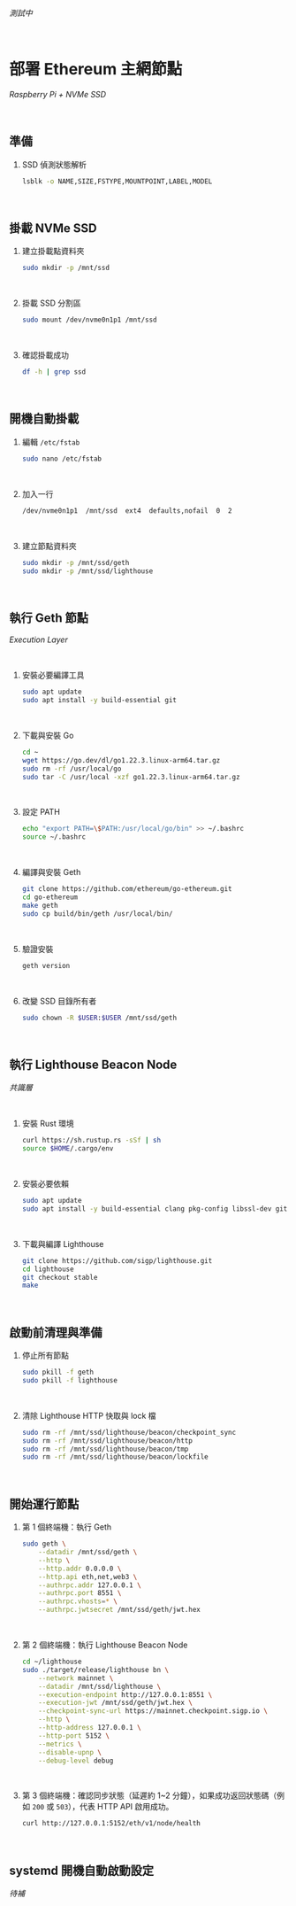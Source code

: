 _測試中_

<br>

# 部署 Ethereum 主網節點

_Raspberry Pi + NVMe SSD_

<br>

## 準備

1. SSD 偵測狀態解析

    ```bash
    lsblk -o NAME,SIZE,FSTYPE,MOUNTPOINT,LABEL,MODEL
    ```

<br>

## 掛載 NVMe SSD

1. 建立掛載點資料夾

    ```bash
    sudo mkdir -p /mnt/ssd
    ```

<br>

2. 掛載 SSD 分割區

    ```bash
    sudo mount /dev/nvme0n1p1 /mnt/ssd
    ```

<br>

3. 確認掛載成功

    ```bash
    df -h | grep ssd
    ```

<br>

## 開機自動掛載

1. 編輯 `/etc/fstab`

    ```bash
    sudo nano /etc/fstab
    ```

<br>

2. 加入一行

    ```bash
    /dev/nvme0n1p1  /mnt/ssd  ext4  defaults,nofail  0  2
    ```

<br>

3. 建立節點資料夾

    ```bash
    sudo mkdir -p /mnt/ssd/geth
    sudo mkdir -p /mnt/ssd/lighthouse
    ```

<br>

## 執行 Geth 節點

_Execution Layer_

<br>

1. 安裝必要編譯工具

    ```bash
    sudo apt update
    sudo apt install -y build-essential git
    ```

<br>

2. 下載與安裝 Go

    ```bash
    cd ~
    wget https://go.dev/dl/go1.22.3.linux-arm64.tar.gz
    sudo rm -rf /usr/local/go
    sudo tar -C /usr/local -xzf go1.22.3.linux-arm64.tar.gz
    ```

<br>

3. 設定 PATH

    ```bash
    echo "export PATH=\$PATH:/usr/local/go/bin" >> ~/.bashrc
    source ~/.bashrc
    ```

<br>

4. 編譯與安裝 Geth

    ```bash
    git clone https://github.com/ethereum/go-ethereum.git
    cd go-ethereum
    make geth
    sudo cp build/bin/geth /usr/local/bin/
    ```

<br>

5. 驗證安裝

    ```bash
    geth version
    ```

<br>

6. 改變 SSD 目錄所有者

    ```bash
    sudo chown -R $USER:$USER /mnt/ssd/geth
    ```

<br>

## 執行 Lighthouse Beacon Node

_共識層_

<br>

1. 安裝 Rust 環境

    ```bash
    curl https://sh.rustup.rs -sSf | sh
    source $HOME/.cargo/env
    ```

<br>

2. 安裝必要依賴

    ```bash
    sudo apt update
    sudo apt install -y build-essential clang pkg-config libssl-dev git cmake
    ```

<br>

3. 下載與編譯 Lighthouse

    ```bash
    git clone https://github.com/sigp/lighthouse.git
    cd lighthouse
    git checkout stable
    make
    ```

<br>

## 啟動前清理與準備

1. 停止所有節點

    ```bash
    sudo pkill -f geth
    sudo pkill -f lighthouse
    ```

<br>

2. 清除 Lighthouse HTTP 快取與 lock 檔

    ```bash
    sudo rm -rf /mnt/ssd/lighthouse/beacon/checkpoint_sync
    sudo rm -rf /mnt/ssd/lighthouse/beacon/http
    sudo rm -rf /mnt/ssd/lighthouse/beacon/tmp
    sudo rm -rf /mnt/ssd/lighthouse/beacon/lockfile
    ```

<br>

## 開始運行節點

1. 第 1 個終端機：執行 Geth

    ```bash
    sudo geth \
        --datadir /mnt/ssd/geth \
        --http \
        --http.addr 0.0.0.0 \
        --http.api eth,net,web3 \
        --authrpc.addr 127.0.0.1 \
        --authrpc.port 8551 \
        --authrpc.vhosts=* \
        --authrpc.jwtsecret /mnt/ssd/geth/jwt.hex
    ```

<br>

2. 第 2 個終端機：執行 Lighthouse Beacon Node

    ```bash
    cd ~/lighthouse
    sudo ./target/release/lighthouse bn \
        --network mainnet \
        --datadir /mnt/ssd/lighthouse \
        --execution-endpoint http://127.0.0.1:8551 \
        --execution-jwt /mnt/ssd/geth/jwt.hex \
        --checkpoint-sync-url https://mainnet.checkpoint.sigp.io \
        --http \
        --http-address 127.0.0.1 \
        --http-port 5152 \
        --metrics \
        --disable-upnp \
        --debug-level debug
    ```

<br>

3. 第 3 個終端機：確認同步狀態（延遲約 1\~2 分鐘），如果成功返回狀態碼（例如 `200` 或 `503`），代表 HTTP API 啟用成功。

    ```bash
    curl http://127.0.0.1:5152/eth/v1/node/health
    ```

<br>

## systemd 開機自動啟動設定

_待補_

<br>
